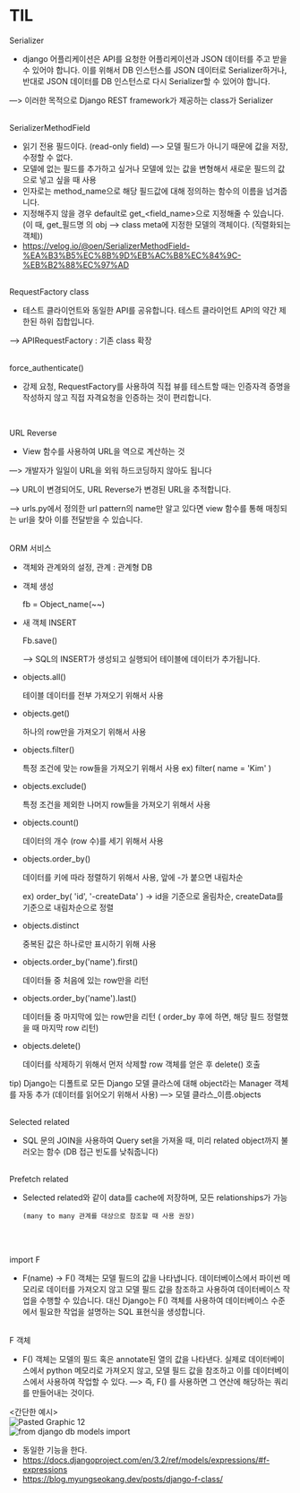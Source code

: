 # TIL

Serializer

- django 어플리케이션은 API를 요청한 어플리케이션과 JSON 데이터를 주고 받을 수 있어야 합니다. 이를 위해서 DB 인스턴스를  JSON 데이터로 Serializer하거나, 반대로 JSON 데이터를 DB 인스턴스로 다시 Serializer할 수 있어야 합니다.

—> 이러한 목적으로  Django REST framework가 제공하는 class가 Serializer
<br/>
<br/>


SerializerMethodField

- 읽기 전용 필드이다. (read-only field)  —> 모델 필드가 아니기 때문에 값을 저장, 수정할 수 없다.
- 모델에 없는 필드를 추가하고 싶거나 모델에 있는 값을 변형해서 새로운 필드의 값으로 넣고 싶을 때 사용
- 인자로는 method_name으로 해당 필드값에 대해 정의하는 함수의 이름을 넘겨줍니다.
- 지정해주지 않을 경우 default로 get_<field_name>으로 지정해줄 수 있습니다.
 (이 때, get_필드명 의 obj —> class meta에 지정한 모델의 객체이다. (직렬화되는 객체))
- https://velog.io/@oen/SerializerMethodField-%EA%B3%B5%EC%8B%9D%EB%AC%B8%EC%84%9C-%EB%B2%88%EC%97%AD 
<br/><br/>

RequestFactory class

- 테스트 클라이언트와 동일한 API를 공유합니다. 테스트 클라이언트 API의 약간 제한된 하위 집합입니다.

—> APIRequestFactory : 기존 class 확장
<br/>
<br/>


force_authenticate()

- 강제 요청, RequestFactory를 사용하여 직접 뷰를 테스트할 때는 인증자격 증명을 작성하지 않고 직접 자격요청을 인증하는 것이 편리합니다.
<br/>

URL Reverse

- View 함수를 사용하여 URL을 역으로 계산하는 것

—> 개발자가 일일이 URL을 외워 하드코딩하지 않아도 됩니다

—> URL이 변경되어도, URL Reverse가 변경된 URL을 추적합니다.

—> urls.py에서 정의한 url pattern의 name만 알고 있다면 view 함수를 통해 매칭되는 url을 찾아 이를 전달받을 수 있습니다.
<br/>
<br/>


ORM 서비스

- 객체와 관계와의 설정,      관계 : 관계형  DB
- 객체 생성

    fb = Object_name(~~)

- 새 객체 INSERT

    Fb.save()

    —> SQL의 INSERT가 생성되고 실행되어 테이블에 데이터가 추가됩니다.

- objects.all()

    테이블 데이터를 전부 가져오기 위해서 사용

- objects.get()

    하나의 row만을 가져오기 위해서 사용

- objects.filter()

    특정 조건에 맞는 row들을 가져오기 위해서 사용    ex) filter( name = 'Kim' )

- objects.exclude()

    특정 조건을 제외한 나머지 row들을 가져오기 위해서 사용

- objects.count()

    데이터의 개수 (row 수)를 세기 위해서 사용

- objects.order_by()

    데이터를 키에 따라 정렬하기 위해서 사용, 앞에 -가 붙으면 내림차순

    ex) order_by( 'id', '-createData' )  → id을 기준으로 올림차순, createData를 기준으로 내림차순으로 정렬

- objects.distinct

    중복된 값은 하나로만 표시하기 위해 사용

- objects.order_by('name').first()

    데이터들 중 처음에 있는 row만을 리턴

- objects.order_by('name').last()

    데이터들 중 마지막에 있는 row만을 리턴  ( order_by 후에 하면, 해당 필드 정렬했을 때 마지막 row 리턴)

- objects.delete()

    데이터를 삭제하기 위해서 먼저 삭제할 row 객체를 얻은 후 delete() 호출
    

tip) Django는 디폴트로 모든 Django 모델 클라스에 대해 object라는 Manager 객체를 자동 추가 (데이터를 읽어오기 위해서 사용) —> 모델 클라스_이름.objects
<br/>
<br/>


Selected related

- SQL 문의 JOIN을 사용하여 Query set을 가져올 때, 미리 related object까지 불러오는 함수 (DB 접근 빈도를 낮춰줍니다)
<br/><br/>

Prefetch related

- Selected related와 같이 data를 cache에 저장하며, 모든 relationships가 가능

      (many to many 관계를 대상으로 참조할 때 사용 권장)
<br/><br/>


import F

- F(name) → F() 객체는 모델 필드의 값을 나타냅니다. 데이터베이스에서 파이썬 메모리로 데이터를 가져오지 않고 모델 필드 값을 참조하고 사용하여 데이터베이스 작업을 수행할 수 있습니다. 대신  Django는 F() 객체를 사용하여 데이터베이스 수준에서 필요한 작업을 설명하는 SQL 표현식을 생성합니다.
<br/><br/>


F 객체
- F() 객체는 모델의 필드 혹은 annotate된 열의 값을 나타낸다. 실제로 데이터베이스에서 python 메모리로 가져오지 않고, 모델 필드 값을 참조하고 이를 데이터베이스에서 사용하여 작업할 수 있다.
—> 즉, F() 를 사용하면 그 연산에 해당하는 쿼리를 만들어내는 것이다.

<간단한 예시><br/>
![Pasted Graphic 12](https://user-images.githubusercontent.com/31716984/144386758-f433e58f-4dcc-4764-908e-0033c44b152b.png)<br/>
![from django db models import](https://user-images.githubusercontent.com/31716984/144386803-663c3baa-5c41-4ed8-911c-77d37481f7a3.png)<br/>
- 동일한 기능을 한다.
- https://docs.djangoproject.com/en/3.2/ref/models/expressions/#f-expressions 
- https://blog.myungseokang.dev/posts/django-f-class/ 


